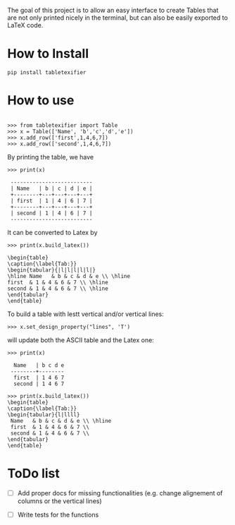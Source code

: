 The goal of this project is to allow an easy interface to create Tables that are not only printed nicely in the terminal, but can
also be easily exported to LaTeX code.


# How to Install
```
pip install tabletexifier
```

# How to use
```

>>> from tabletexifier import Table
>>> x = Table(['Name', 'b','c','d','e']) 
>>> x.add_row(['first',1,4,6,7])
>>> x.add_row(['second',1,4,6,7])
```

By printing the table, we have

```
>>> print(x)

 --------------------------
 | Name   | b | c | d | e |
 +--------+---+---+---+---+
 | first  | 1 | 4 | 6 | 7 |
 +--------+---+---+---+---+
 | second | 1 | 4 | 6 | 7 |
 --------------------------
 ```

 It can be converted to Latex by 

 ```
 >>> print(x.build_latex())

\begin{table}
\caption{\label{Tab:}}
\begin{tabular}{|l|l|l|l|l|}
\hline Name   & b & c & d & e \\ \hline
 first  & 1 & 4 & 6 & 7 \\ \hline
 second & 1 & 4 & 6 & 7 \\ \hline
\end{tabular}
\end{table}
 ```

To build a table with lestt vertical and/or vertical lines: 
 ```
>>> x.set_design_property("lines", 'T')
 ```

will update both the ASCII table and the Latex one:

```
>>> print(x)

  Name   | b c d e
 --------+--------
  first  | 1 4 6 7
  second | 1 4 6 7

>>> print(x.build_latex())
\begin{table}
\caption{\label{Tab:}}
\begin{tabular}{l|llll}
 Name   & b & c & d & e \\ \hline
 first  & 1 & 4 & 6 & 7 \\ 
 second & 1 & 4 & 6 & 7 \\ 
\end{tabular}
\end{table}
```


 # ToDo list 
  - [ ] Add proper docs for missing functionalities (e.g. change alignement of columns or the vertical lines)
  - [ ] Write tests for the functions 	
  